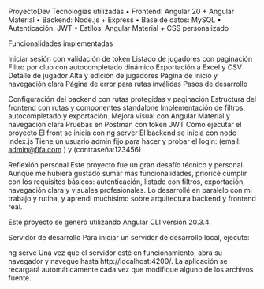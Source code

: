 ProyectoDev
Tecnologías utilizadas • Frontend: Angular 20 + Angular Material • Backend: Node.js + Express • Base de datos: MySQL • Autenticación: JWT • Estilos: Angular Material + CSS personalizado

Funcionalidades implementadas

Iniciar sesión con validación de token
Listado de jugadores con paginación
Filtro por club con autocompletado dinámico
Exportación a Excel y CSV
Detalle de jugador
Alta y edición de jugadores
Página de inicio y navegación clara
Página de error para rutas inválidas
Pasos de desarrollo

Configuración del backend con rutas protegidas y paginación
Estructura del frontend con rutas y componentes standalone
Implementación de filtros, autocompletado y exportación.
Mejora visual con Angular Material y navegación clara
Pruebas en Postman con token JWT
Cómo ejecutar el proyecto El front se inicia con ng server El backend se inicia con node index.js Tiene un usuario admin fijo para hacer y probar el login: (email: admin@fifa.com ) y (contraseña:123456)

Reflexión personal Este proyecto fue un gran desafío técnico y personal. Aunque me hubiera gustado sumar más funcionalidades, prioricé cumplir con los requisitos básicos: autenticación, listado con filtros, exportación, navegación clara y visuales profesionales. Lo desarrollé en paralelo con mi trabajo y rutina, y aprendí muchísimo sobre arquitectura backend y frontend real.

Este proyecto se generó utilizando Angular CLI versión 20.3.4.

Servidor de desarrollo
Para iniciar un servidor de desarrollo local, ejecute:

ng serve
Una vez que el servidor esté en funcionamiento, abra su navegador y navegue hasta http://localhost:4200/. La aplicación se recargará automáticamente cada vez que modifique alguno de los archivos fuente.
